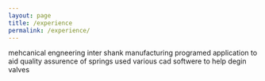 ```yaml
---
layout: page
title: /experience
permalink: /experience/
---
```


mehcanical engneering inter
shank manufacturing
programed application to aid quality assurence of springs
used various cad softwere to help degin valves
